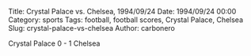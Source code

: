 Title: Crystal Palace vs. Chelsea, 1994/09/24
Date: 1994/09/24 00:00
Category: sports
Tags: football, football scores, Crystal Palace, Chelsea
Slug: crystal-palace-vs-chelsea
Author: carbonero


Crystal Palace 0 - 1 Chelsea
